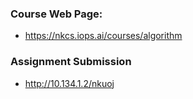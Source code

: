 ### Course Web Page:
- https://nkcs.iops.ai/courses/algorithm

### Assignment Submission
- http://10.134.1.2/nkuoj

